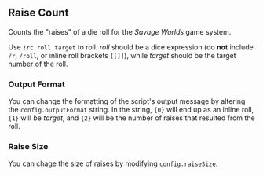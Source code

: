 ## Raise Count

Counts the "raises" of a die roll for the _Savage Worlds_ game system.

Use `!rc roll target` to roll. _roll_ should be a dice expression (do **not** include `/r`, `/roll`, or inline roll brackets `[[]]`), while _target_ should be the target number of the roll.

### Output Format

You can change the formatting of the script's output message by altering the `config.outputFormat` string. In the string, `{0}` will end up as an inline roll, `{1}` will be _target_, and `{2}` will be the number of raises that resulted from the roll.

### Raise Size

You can chage the size of raises by modifying `config.raiseSize`.